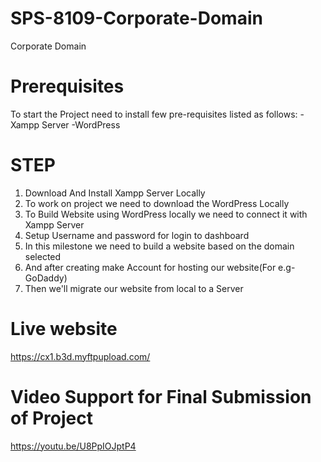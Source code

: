 # SPS-8109-Corporate-Domain
Corporate Domain
# Prerequisites
To start the Project need to install few pre-requisites listed as follows:
-Xampp Server
-WordPress 
# STEP
1. Download And Install Xampp Server Locally
2. To work on project we need to download the WordPress Locally
3. To Build Website using WordPress locally we need to connect it with Xampp Server
4. Setup Username and password for login to dashboard
5. In this milestone we need to build a website based on the domain selected
6. And after creating make Account for hosting our website(For e.g-GoDaddy)
7. Then we'll migrate our website from local to a Server

# Live website
https://cx1.b3d.myftpupload.com/

# Video Support for Final Submission of Project
https://youtu.be/U8PpIOJptP4
